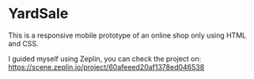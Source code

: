 # YardSale

This is a responsive mobile prototype of an online shop only using HTML and CSS.

I guided myself using Zeplin, you can check the project on: https://scene.zeplin.io/project/60afeeed20af1378ed046538
